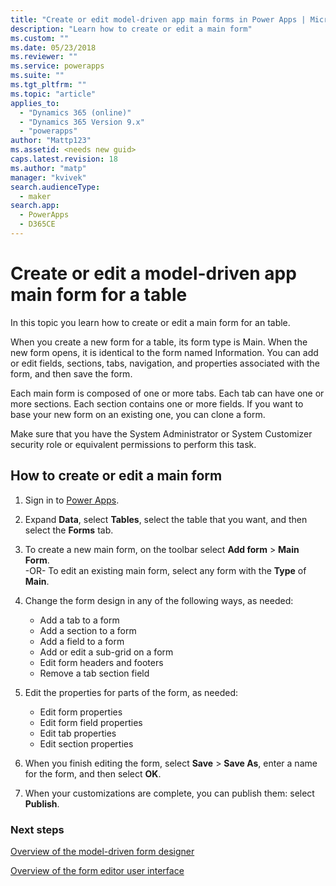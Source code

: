 ```yaml
---
title: "Create or edit model-driven app main forms in Power Apps | MicrosoftDocs"
description: "Learn how to create or edit a main form"
ms.custom: ""
ms.date: 05/23/2018
ms.reviewer: ""
ms.service: powerapps
ms.suite: ""
ms.tgt_pltfrm: ""
ms.topic: "article"
applies_to: 
  - "Dynamics 365 (online)"
  - "Dynamics 365 Version 9.x"
  - "powerapps"
author: "Mattp123"
ms.assetid: <needs new guid>
caps.latest.revision: 18
ms.author: "matp"
manager: "kvivek"
search.audienceType: 
  - maker
search.app: 
  - PowerApps
  - D365CE
---
```

# Create or edit a model-driven app main form for a table 

In this topic you learn how to create or edit a main form for an table.

When you create a new form for a table, its form type is Main. When the new form opens, it is identical to the form named Information. You can add or edit fields, sections, tabs, navigation, and properties associated with the form, and then save the form.

Each main form is composed of one or more tabs. Each tab can have one or more sections. Each section contains one or more fields. If you want to base your new form on an existing one, you can clone a form. 

Make sure that you have the System Administrator or System Customizer security role or equivalent permissions to perform this task.

## How to create or edit a main form
  
1.   Sign in to [Power Apps](https://make.powerapps.com/?utm_source=padocs&utm_medium=linkinadoc&utm_campaign=referralsfromdoc).

2.  Expand **Data**, select **Tables**, select the table that you want, and then select the **Forms** tab. 

3. To create a new main form, on the toolbar select **Add form** > **Main Form**.  
    \-OR-
    To edit an existing main form, select any form with the **Type** of **Main**.
  
3.  Change the form design in any of the following ways, as needed:
    - Add a tab to a form
    - Add a section to a form
    - Add a field to a form
    - Add or edit a sub-grid on a form
    - Edit form headers and footers
    - Remove a tab section field
    
4.  Edit the properties for parts of the form, as needed:
    - Edit form properties
    - Edit form field properties
    - Edit tab properties
    - Edit section properties

5.    When you finish editing the form, select **Save** > **Save As**, enter a name for the form, and then select **OK**.

6.    When your customizations are complete, you can publish them: select **Publish**.
 
### Next steps  
[Overview of the model-driven form designer](form-designer-overview.md)

[Overview of the form editor user interface](form-editor-user-interface-legacy.md)
 

